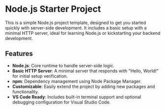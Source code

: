 # Node.js Starter Project

This is a simple Node.js project template, designed to get you started quickly with server-side development. It includes a basic setup with a minimal HTTP server, ideal for learning Node.js or kickstarting your backend development.

## Features
- **Node.js**: Core runtime to handle server-side logic.
- **Basic HTTP Server**: A minimal server that responds with "Hello, World!" for initial setup verification.
- **npm**: Dependency management using Node Package Manager.
- **Customizable**: Easily extend the project by adding new packages and functionality.
- **VS Code Ready**: Includes built-in terminal support and optional debugging configuration for Visual Studio Code.
